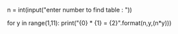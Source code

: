 n = int(input("enter number to find table : "))

for y in range(1,11):
    print("{0} * {1} = {2}".format(n,y,(n*y)))
